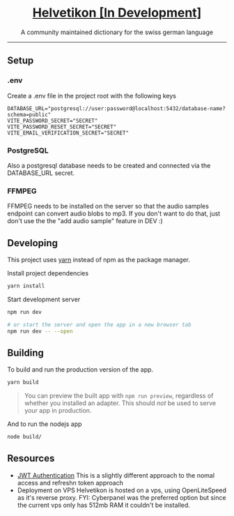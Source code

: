 <h1 align="center"><a href="https://helvetikon.org">Helvetikon [In Development]</a></h1> 
<p align="center">A community maintained dictionary for the swiss german language</p>

<hr>
<!-- <p align="center"><a href="docs/screenshots.md">Screenshots</a> &bull; <a href="https://github.com/varbhat/exatorrent/releases/latest">Releases</a> &bull; <a href="#features">Features</a> &bull; <a href="#installation"> Installation </a> &bull; <a href="docs/usage.md"> Usage</a> &bull; <a href="docs/docker.md">Docker</a> &bull; <a href="docs/build.md"> Build </a> &bull; <a href="LICENSE">License</a></p>
<hr> -->

## Setup

### .env

Create a .env file in the project root with the following keys

```
DATABASE_URL="postgresql://user:password@localhost:5432/database-name?schema=public"
VITE_PASSWORD_SECRET="SECRET"
VITE_PASSWORD_RESET_SECRET="SECRET"
VITE_EMAIL_VERIFICATION_SECRET="SECRET"
```

### PostgreSQL

Also a postgresql database needs to be created and connected via the DATABASE_URL secret.

### FFMPEG

FFMPEG needs to be installed on the server so that the audio samples endpoint can convert audio blobs to mp3.
If you don't want to do that, just don't use the the "add audio sample" feature in DEV :)

## Developing

This project uses [yarn](https://classic.yarnpkg.com/en/docs/install) instead of npm as the package manager.

Install project dependencies

```bash
yarn install
```

Start development server

```bash
npm run dev

# or start the server and open the app in a new browser tab
npm run dev -- --open
```

## Building

To build and run the production version of the app.

```bash
yarn build
```

> You can preview the built app with `npm run preview`, regardless of whether you installed an adapter. This should _not_ be used to serve your app in production.

And to run the nodejs app

```bash
node build/
```

## Resources

- [JWT Authentication](https://stackoverflow.com/a/41250085/13475809)
  This is a slightly different approach to the nomal access and refreshn token approach
- Deployment on VPS
  Helvetikon is hosted on a vps, using OpenLiteSpeed as it's reverse proxy.
  FYI: Cyberpanel was the preferred option but since the current vps only has 512mb RAM it couldn't be installed.
